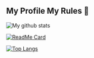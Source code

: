 ## My Profile My Rules 🍂

![My github stats](https://github-readme-stats.vercel.app/api?username=vinaboss&theme=midnight-purple&shows_icons=true)

[![ReadMe Card](https://github-readme-stats.vercel.app/api/pin/?username=VinaBoss&repo=vinaboss&theme=midnight-purple)](https://github.com/VinaBoss/VinaDocs)

[![Top Langs](https://github-readme-stats.vercel.app/api/top-langs/?username=VinaBoss&layout=compact&theme=midnight-purple)](https://github.com/VinaBoss/VinaBoss)
